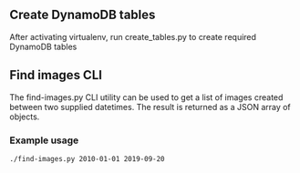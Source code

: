 ## Create DynamoDB tables
After activating virtualenv, run create_tables.py to create required DynamoDB tables

## Find images CLI
The find-images.py CLI utility can be used to get a list of images created between two supplied datetimes. The result is returned as a JSON array of objects.

### Example usage
`./find-images.py 2010-01-01 2019-09-20`

